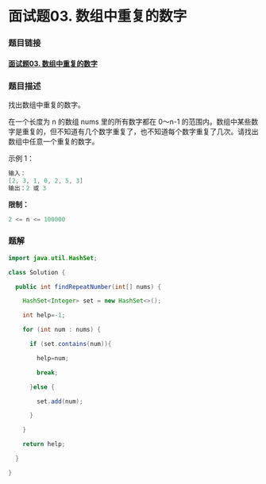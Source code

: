 # 面试题03. 数组中重复的数字

### 题目链接

#### [面试题03. 数组中重复的数字](https://leetcode-cn.com/problems/shu-zu-zhong-zhong-fu-de-shu-zi-lcof/)



### 题目描述

找出数组中重复的数字。


在一个长度为 n 的数组 nums 里的所有数字都在 0～n-1 的范围内。数组中某些数字是重复的，但不知道有几个数字重复了，也不知道每个数字重复了几次。请找出数组中任意一个重复的数字。

示例 1：

```java
输入：
[2, 3, 1, 0, 2, 5, 3]
输出：2 或 3 
```

**限制：**

```java
2 <= n <= 100000
```



### 题解

```java
import java.util.HashSet;

class Solution {

  public int findRepeatNumber(int[] nums) {

    HashSet<Integer> set = new HashSet<>();

    int help=-1;

    for (int num : nums) {

      if (set.contains(num)){

        help=num;

        break;

      }else {

        set.add(num);

      }

    }

    return help;

  }

}
```

